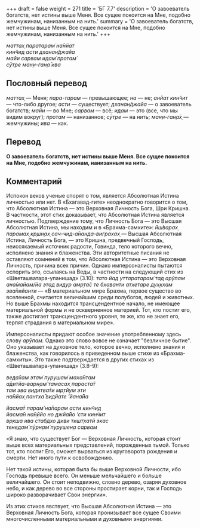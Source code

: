 +++
draft = false
weight = 271
title = 'БГ 7.7'
description = 'О завоеватель богатств, нет истины выше Меня. Все сущее покоится на Мне, подобно жемчужинам, нанизанным на нить.'
summary = 'О завоеватель богатств, нет истины выше Меня. Все сущее покоится на Мне, подобно жемчужинам, нанизанным на нить.'
+++

_маттах̣ паратарам̇ на̄нйат  
кин̃чид асти дханан̃джайа  
майи сарвам идам̇ протам̇  
сӯтре ман̣и-ган̣а̄ ива_

## Пословный перевод

_маттах̣_ — Меня; _пара_\-_тарам_ — превышающее; _на_ — не; _анйат_ _кин̃чит_ — что-либо другое; _асти_ — существует; _дханан̃джайа_ — о завоеватель богатств; _майи_ — во Мне; _сарвам_ — всё; _идам_ — это (все, что мы видим вокруг); _протам_ — нанизанное; _сӯтре_ — на нить; _ман̣и_\-_ган̣а̄х̣_ — жемчужины; _ива_ — как.

## Перевод

**О завоеватель богатств, нет истины выше Меня. Все сущее покоится на Мне, подобно жемчужинам, нанизанным на нить.**

## Комментарий

Испокон веков ученые спорят о том, является Абсолютная Истина личностью или нет. В «Бхагавад-гите» неоднократно говорится о том, что Абсолютная Истина — это Верховная Личность Бога, Шри Кришна. В частности, этот стих доказывает, что Абсолютная Истина является личностью. Подтверждение тому, что Личность Бога — это Высшая Абсолютная Истина, мы находим и в «Брахма-самхите»: _ӣш́варах̣ парамах̣ кр̣шн̣ах̣ сач-чид-а̄нанда-виграхах̣_ — Высшая Абсолютная Истина, Личность Бога, — это Кришна, предвечный Господь, неиссякаемый источник радости, Говинда, тело которого вечно, исполнено знания и блаженства. Эти авторитетные писания не оставляют сомнений в том, что Абсолютная Истина — это Верховная Личность, причина всех причин. Однако имперсоналисты пытаются оспорить это, ссылаясь на Веды, в частности на следующий стих из «Шветашватара-упанишад» (3.10): _тато йад уттаратарам̇ тад арӯпам ана̄майам/йа этад видур амр̣та̄с те бхаванти атхетаре дух̣кхам эва̄пийанти_ — «В материальном мире Брахма, первое существо во вселенной, считается величайшим среди полубогов, людей и животных. Но выше Брахмы находится трансцендентное начало, не имеющее материальной формы и не оскверненное материей. Тот, кто постиг его, также достигает трансцендентного уровня, те же, кто не знает его, терпят страдания в материальном мире».

Имперсоналисты придают особое значение употребленному здесь слову _арӯпам._ Однако это слово вовсе не означает "безличное бытие". Оно указывает на духовное тело, которое вечно, исполнено знания и блаженства, как говорилось в приведенном выше стихе из «Брахма-самхиты». Это также подтверждается в других стихах из «Шветашватара-упанишад» (3.8–9):

_веда̄хам этам̇ пурушам̇ маха̄нтам  
а̄дитйа-варн̣ам̇ тамасах̣ параста̄т  
там эва видитва̄ти мр̣тйум эти  
на̄нйах̣ пантха̄ видйате ’йана̄йа_

_йасма̄т парам̇ на̄парам асти кин̃чид  
йасма̄н на̄н̣ӣйо но джйа̄йо ’сти кин̃чит  
вр̣кша ива стабдхо диви тишт̣хатй экас  
тенедам̇ пӯрн̣ам̇ пурушен̣а сарвам_

«Я знаю, что существует Бог — Верховная Личность, которая стоит выше всех материальных представлений, порожденных тьмой. Только тот, кто постиг Его, сможет вырваться из круговорота рождения и смерти. Нет иного пути к освобождению.

Нет такой истины, которая была бы выше Верховной Личности, ибо Господь превыше всего. Он меньше мельчайшего и больше величайшего. Он стоит неподвижно, словно дерево, озаряя духовное небо, и как дерево во все стороны простирает корни, так и Господь широко разворачивает Свои энергии».

Из этих стихов явствует, что Высшая Абсолютная Истина — это Верховная Личность Бога, которая пронизывает все сущее Своими многочисленными материальными и духовными энергиями.
